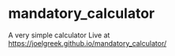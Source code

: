 # mandatory_calculator
A very simple calculator
Live at https://joelgreek.github.io/mandatory_calculator/
